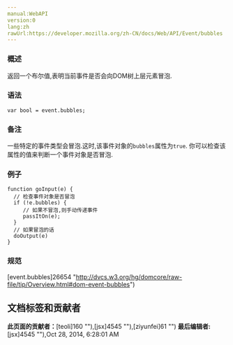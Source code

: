 ```yaml
---
manual:WebAPI
version:0
lang:zh
rawUrl:https://developer.mozilla.org/zh-CN/docs/Web/API/Event/bubbles
---
```





### 概述<a name="Summary"></a>


返回一个布尔值,表明当前事件是否会向DOM树上层元素冒泡.


### 语法<a name="语法"></a>

```
var bool = event.bubbles;
```

### 备注<a name="Notes"></a>


一些特定的事件类型会冒泡.这时,该事件对象的`bubbles`属性为`true`. 你可以检查该属性的值来判断一个事件对象是否冒泡.


### 例子<a name="Example"></a>

```
function goInput(e) {
  // 检查事件对象是否冒泡
  if (!e.bubbles) {
     // 如果不冒泡,则手动传递事件
     passItOn(e); 
  }
  // 如果冒泡的话
  doOutput(e)
}
```

### 规范<a name="规范"></a>


[event.bubbles]26654 "http://dvcs.w3.org/hg/domcore/raw-file/tip/Overview.html#dom-event-bubbles")




## 文档标签和贡献者
**此页面的贡献者：**[teoli]160 ""),[jsx]4545 ""),[ziyunfei]61 "")
**最后编辑者:**[jsx]4545 ""),<time>Oct 28, 2014, 6:28:01 AM</time>


